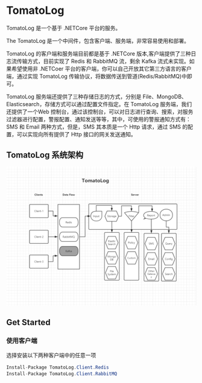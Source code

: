 # TomatoLog
TomatoLog 是一个基于 .NETCore 平台的服务。

The TomatoLog 是一个中间件，包含客户端、服务端，非常容易使用和部署。

TomatoLog 的客户端和服务端目前都是基于 .NETCore 版本,客户端提供了三种日志流传输方式，目前实现了 Redis 和 RabbitMQ 流，剩余 Kafka 流式未实现。如果希望使用非 .NETCoer 平台的客户端，你可以自己开放其它第三方语言的客户端，通过实现 TomatoLog 传输协议，将数据传送到管道(Redis/RabbitMQ)中即可。

TomatoLog 服务端还提供了三种存储日志的方式，分别是 File、MongoDB、Elasticsearch，存储方式可以通过配置文件指定。在 TomatoLog 服务端，我们还提供了一个Web 控制台，通过该控制台，可以对日志进行查询、搜索，对服务过滤器进行配置，警报配置、通知发送等等，其中，可使用的警报通知方式有：SMS 和 Email 两种方式，但是，SMS 其本质是一个 Http 请求，通过 SMS 的配置，可以实现向所有提供了 Http 接口的网关发送通知。

## TomatoLog 系统架构
![foundation](https://github.com/lianggx/pictures/blob/master/TomatoLog/system.png)



## Get Started

### 使用客户端

选择安装以下两种客户端中的任意一项

``` C#
Install-Package TomatoLog.Client.Redis
Install-Package TomatoLog.Client.RabbitMQ
```

